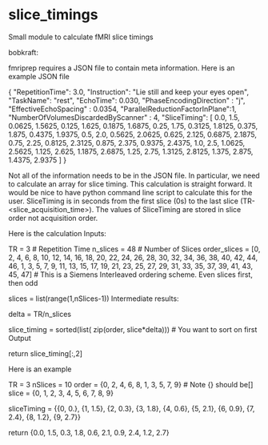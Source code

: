 # slice_timings
Small module to calculate fMRI slice timings


bobkraft:


fmriprep requires a JSON file to contain meta information. Here is an example JSON file

{ "RepetitionTime": 3.0, "Instruction": "Lie still and keep your eyes open", "TaskName": "rest", "EchoTime": 0.030, "PhaseEncodingDirection" : "j", "EffectiveEchoSpacing" : 0.0354, "ParallelReductionFactorInPlane":1, "NumberOfVolumesDiscardedByScanner" : 4, "SliceTiming": [ 0.0, 1.5, 0.0625, 1.5625, 0.125, 1.625, 0.1875, 1.6875, 0.25, 1.75, 0.3125, 1.8125, 0.375, 1.875, 0.4375, 1.9375, 0.5, 2.0, 0.5625, 2.0625, 0.625, 2.125, 0.6875, 2.1875, 0.75, 2.25, 0.8125, 2.3125, 0.875, 2.375, 0.9375, 2.4375, 1.0, 2.5, 1.0625, 2.5625, 1.125, 2.625, 1.1875, 2.6875, 1.25, 2.75, 1.3125, 2.8125, 1.375, 2.875, 1.4375, 2.9375 ] }

Not all of the information needs to be in the JSON file. In particular, we need to calculate an array for slice timing. This calculation is straight forward. It would be nice to have python command line script to calculate this for the user. SliceTiming is in seconds from the first slice (0s) to the last slice (TR-<slice_acquisition_time>). The values of SliceTiming are stored in slice order not acquisition order.

Here is the calculation
Inputs:

TR = 3 # Repetition Time n_slices = 48 # Number of Slices order_slices = [0, 2, 4, 6, 8, 10, 12, 14, 16, 18, 20, 22, 24, 26, 28, 30, 32, 34,
36, 38, 40, 42, 44, 46, 1, 3, 5, 7, 9, 11, 13, 15, 17, 19, 21, 23,
25, 27, 29, 31, 33, 35, 37, 39, 41, 43, 45, 47] # This is a Siemens Interleaved ordering scheme. Even slices first, then odd

slices = list(range(1,nSlices-1))
Intermediate results:

delta = TR/n_slices

slice_timing = sorted(list( zip(order, slice*delta))) # You want to sort on first
Output

return slice_timing[:,2]

Here is an example

TR = 3 nSlices = 10 order = {0, 2, 4, 6, 8, 1, 3, 5, 7, 9} # Note {} should be[] slice = {0, 1, 2, 3, 4, 5, 6, 7, 8, 9}

sliceTiming = {{0, 0.}, {1, 1.5}, {2, 0.3}, {3, 1.8}, {4, 0.6}, {5, 2.1}, {6, 0.9}, {7, 2.4}, {8, 1.2}, {9, 2.7}}

return {0.0, 1.5, 0.3, 1.8, 0.6, 2.1, 0.9, 2.4, 1.2, 2.7}
